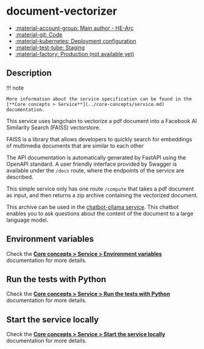 # document-vectorizer

- [:material-account-group: Main author - HE-Arc](https://www.hes-so.ch/swiss-ai-center/equipe)
- [:material-git: Code](https://github.com/swiss-ai-center/document-vectorizer-service)
- [:material-kubernetes: Deployment configuration](https://github.com/swiss-ai-center/document-vectorizer-service/tree/main/kubernetes)
- [:material-test-tube: Staging](https://document-vectorizer-swiss-ai-center.kube.isc.heia-fr.ch/docs)
- [:material-factory: Production (not available yet)](https://document-vectorizer.swiss-ai-center.ch)

## Description

!!! note

    More information about the service specification can be found in the
    [**Core concepts > Service**](../core-concepts/service.md) documentation.

This service uses langchain to vectorize a pdf document into a Facebook AI
Similarity Search (FAISS) vectorstore.

FAISS is a library that allows developers to quickly search for embeddings of
multimedia documents that are similar to each other

The API documentation is automatically generated by FastAPI using the OpenAPI
standard. A user friendly interface provided by Swagger is available under the
`/docs` route, where the endpoints of the service are described.

This simple service only has one route `/compute` that takes a pdf document as
input, and then returns a zip archive containing the vectorized document.

This archive can be used in the
[chatbot-ollama service](../reference/chatbot-ollama.md/). This chatbot enables
you to ask questions about the content of the document to a large language
model.

## Environment variables

Check the
[**Core concepts > Service > Environment variables**](../core-concepts/service.md#environment-variables)
documentation for more details.

## Run the tests with Python

Check the
[**Core concepts > Service > Run the tests with Python**](../core-concepts/service.md#run-the-tests-with-python)
documentation for more details.

## Start the service locally

Check the
[**Core concepts > Service > Start the service locally**](../core-concepts/service.md#start-the-service-locally)
documentation for more details.
